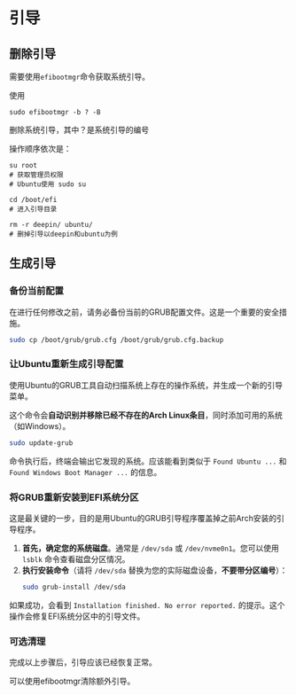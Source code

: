 # 引导

## 删除引导

需要使用`efibootmgr`命令获取系统引导。

使用

```shell
sudo efibootmgr -b ? -B
```

删除系统引导，其中？是系统引导的编号

操作顺序依次是：

```shell
su root
# 获取管理员权限
# Ubuntu使用 sudo su

cd /boot/efi
# 进入引导目录

rm -r deepin/ ubuntu/
# 删掉引导以deepin和ubuntu为例
```







## 生成引导

### 备份当前配置

在进行任何修改之前，请务必备份当前的GRUB配置文件。这是一个重要的安全措施。
```bash
sudo cp /boot/grub/grub.cfg /boot/grub/grub.cfg.backup
```

### 让Ubuntu重新生成引导配置

使用Ubuntu的GRUB工具自动扫描系统上存在的操作系统，并生成一个新的引导菜单。

这个命令会**自动识别并移除已经不存在的Arch Linux条目**，同时添加可用的系统（如Windows）。

```bash
sudo update-grub
```
命令执行后，终端会输出它发现的系统。应该能看到类似于 `Found Ubuntu ...` 和 `Found Windows Boot Manager ...` 的信息。

### 将GRUB重新安装到EFI系统分区

这是最关键的一步，目的是用Ubuntu的GRUB引导程序覆盖掉之前Arch安装的引导程序。
1.  **首先，确定您的系统磁盘**。通常是 `/dev/sda` 或 `/dev/nvme0n1`。您可以使用 `lsblk` 命令查看磁盘分区情况。
2.  **执行安装命令**（请将 `/dev/sda` 替换为您的实际磁盘设备，**不要带分区编号**）：
    ```bash
    sudo grub-install /dev/sda

如果成功，会看到 `Installation finished. No error reported.` 的提示。这个操作会修复EFI系统分区中的引导文件。

### 可选清理

完成以上步骤后，引导应该已经恢复正常。

可以使用efibootmgr清除额外引导。



